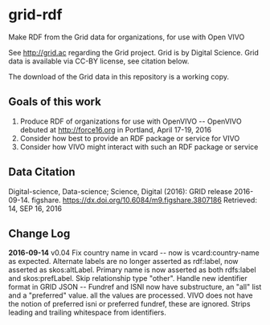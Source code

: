 # grid-rdf
Make RDF from the Grid data for organizations, for use with Open VIVO

See http://grid.ac regarding the Grid project.  Grid is by Digital Science.  Grid data is available via CC-BY license, 
see citation below.

The download of the Grid data in this repository is a working copy.

## Goals of this work

1. Produce RDF of organizations for use with OpenVIVO -- OpenVIVO debuted at http://force16.org in Portland, 
April 17-19, 2016
1. Consider how best to provide an RDF package or service for VIVO
1. Consider how VIVO might interact with such an RDF package or service

## Data Citation

Digital-science, Data-science; Science, Digital (2016): GRID release 2016-09-14. figshare.
https://dx.doi.org/10.6084/m9.figshare.3807186
Retrieved: 14, SEP 16, 2016

## Change Log
**2016-09-14** v0.04 Fix country name in vcard -- now is vcard:country-name as expected.  Alternate labels are no
longer asserted as rdf:label, now asserted as skos:altLabel.  Primary name is now asserted as both rdfs:label and
skos:prefLabel. Skip relationship type "other".  Handle new identifier format in GRID JSON -- Fundref and ISNI now have
substructure, an "all" list and a "preferred" value.  all the values are processed.  VIVO does not have the notion of
preferred isni or preferred fundref, these are ignored.  Strips leading and trailing whitespace from identifiers.
